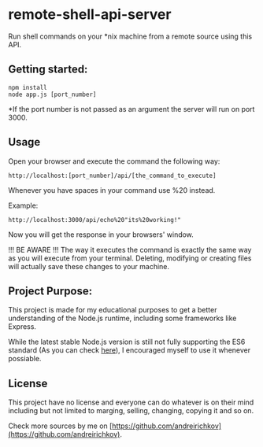 # remote-shell-api-server
Run shell commands on your *nix machine from a remote source using this API.


## Getting started:
```
npm install
node app.js [port_number]
```
*If the port number is not passed as an argument the server will run on port 3000.


## Usage
Open your browser and execute the command the following way:
```
http://localhost:[port_number]/api/[the_command_to_execute]
```
Whenever you have spaces in your command use %20 instead.

Example:
```
http://localhost:3000/api/echo%20"its%20working!"
```

Now you will get the response in your browsers' window.

!!! BE AWARE !!!
The way it executes the command is exactly the same way as you will execute from your terminal.
Deleting, modifying or creating files will actually save these changes to your machine.


## Project Purpose:
This project is made for my educational purposes to get a better understanding of the Node.js runtime, including some frameworks like Express.

While the latest stable Node.js version is still not fully supporting the ES6 standard (As you can check [here](http://node.green/)), I encouraged myself to use it whenever possiable.



## License
This project have no license and everyone can do whatever is on their mind including but not limited to marging, selling, changing, copying it and so on.


Check more sources by me on [https://github.com/andreirichkov](https://github.com/andreirichkov).
